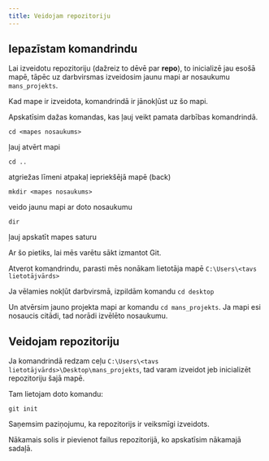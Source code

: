 ```yaml
---
title: Veidojam repozitoriju
---
```

## Iepazīstam komandrindu

Lai izveidotu repozitoriju (dažreiz to dēvē par **repo**), to inicializē jau esošā mapē, tāpēc uz darbvirsmas izveidosim jaunu mapi ar nosaukumu `mans_projekts`.

Kad mape ir izveidota, komandrindā ir jānokļūst uz šo mapi.

Apskatīsim dažas komandas, kas ļauj veikt pamata darbības komandrindā.

~~~git
cd <mapes nosaukums>
~~~
ļauj atvērt mapi

~~~git
cd ..
~~~
atgriežas līmeni atpakaļ iepriekšējā mapē (back)

~~~git
mkdir <mapes nosaukums>
~~~
veido jaunu mapi ar doto nosaukumu

~~~git
dir
~~~
ļauj apskatīt mapes saturu

Ar šo pietiks, lai mēs varētu sākt izmantot Git.

Atverot komandrindu, parasti mēs nonākam lietotāja mapē `C:\Users\<tavs lietotājvārds>`

Ja vēlamies nokļūt darbvirsmā, izpildām komandu `cd desktop`

Un atvērsim jauno projekta mapi ar komandu `cd mans_projekts`. Ja mapi esi nosaucis citādi, tad norādi izvēlēto nosaukumu.

## Veidojam repozitoriju

Ja komandrindā redzam ceļu `C:\Users\<tavs lietotājvārds>\Desktop\mans_projekts`, tad varam izveidot jeb inicializēt repozitoriju šajā mapē.

Tam lietojam doto komandu:
~~~git
git init
~~~

Saņemsim paziņojumu, ka repozitorijs ir veiksmīgi izveidots.

Nākamais solis ir pievienot failus repozitorijā, ko apskatīsim nākamajā sadaļā.
